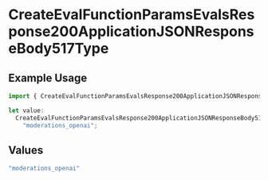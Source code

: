# CreateEvalFunctionParamsEvalsResponse200ApplicationJSONResponseBody517Type

## Example Usage

```typescript
import { CreateEvalFunctionParamsEvalsResponse200ApplicationJSONResponseBody517Type } from "@orq-ai/node/models/operations";

let value:
  CreateEvalFunctionParamsEvalsResponse200ApplicationJSONResponseBody517Type =
    "moderations_openai";
```

## Values

```typescript
"moderations_openai"
```